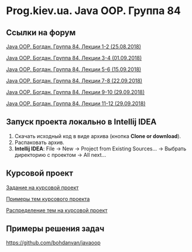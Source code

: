 Prog.kiev.ua. Java OOP. Группа 84
===

## Cсылки на форум

[Java OOP. Богдан. Группа 84. Лекции 1-2 (25.08.2018)](https://prog.kiev.ua/forum/index.php/topic,3827.0.html)

[Java OOP. Богдан. Группа 84. Лекции 3-4 (01.09.2018)](https://prog.kiev.ua/forum/index.php/topic,3839.0.html)

[Java OOP. Богдан. Группа 84. Лекции 5-6 (15.09.2018)](https://prog.kiev.ua/forum/index.php/topic,3869.0.html)

[Java OOP. Богдан. Группа 84. Лекции 7-8 (22.09.2018)](https://prog.kiev.ua/forum/index.php/topic,3882.0.html)

[Java OOP. Богдан. Группа 84. Лекции 9-10 (29.09.2018)](https://prog.kiev.ua/forum/index.php/topic,3897.0.html)

[Java OOP. Богдан. Группа 84. Лекции 11-12 (29.09.2018)](https://prog.kiev.ua/forum/index.php/topic,3908.0.html)

## Запуск проекта локально в Intellij IDEA

1. Скачать исходный код в виде архива (кнопка **Clone or download**).
2. Распаковать архив.
3. **Intellij IDEA**: File -> New -> Project from Existing Sources... -> Выбрать директорию с проектом -> All next...

## Курсовой проект

[Задание на курсовой проект](https://docs.google.com/document/d/1BD_RtdtKI4MZylI_UGOGdE8_d2CZTZnfVCWwirvSVbU/edit)

[Примеры тем курсового проекта](https://docs.google.com/document/d/1pYon-L6ZfPaYPiPBSg0tPbs6HT5B-LKSLjybU08STX8/edit?usp=sharing)

[Распределение тем на курсовой проект](https://docs.google.com/spreadsheets/d/1UWOmf4CnVQOOnYRSeNXAAJIv3oyNiBLLNYp3e3TFV0c/edit?usp=sharing)

## Примеры решения задач

https://github.com/bohdanvan/javaoop

